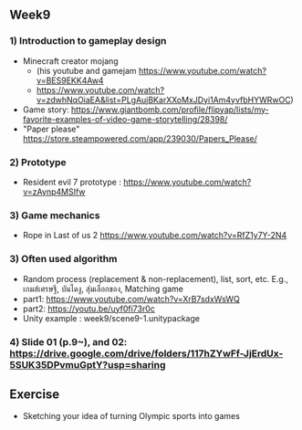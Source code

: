 ## Week9

### 1) Introduction to gameplay design
- Minecraft creator mojang 
   - (his youtube and gamejam https://www.youtube.com/watch?v=BES9EKK4Aw4 </br> 
   - https://www.youtube.com/watch?v=zdwhNqOiaEA&list=PLgAujBKarXXoMxJDyi1Am4yvfbHYWRwOC) </br>
- Game story: https://www.giantbomb.com/profile/flipyap/lists/my-favorite-examples-of-video-game-storytelling/28398/ </br> 
- "Paper please" https://store.steampowered.com/app/239030/Papers_Please/

### 2) Prototype
   - Resident evil 7 prototype : https://www.youtube.com/watch?v=zAynp4MSIfw

### 3) Game mechanics
   - Rope in Last of us 2 https://www.youtube.com/watch?v=RfZ1y7Y-2N4

### 3) Often used algorithm
   - Random process (replacement & non-replacement), list, sort, etc. E.g., เกมส์เศรษฐี, บันไดงู, สุ่มเลือกของ, Matching game <br>
   - part1: https://www.youtube.com/watch?v=XrB7sdxWsWQ <br>
   - part2: https://youtu.be/uyf0fi73r0c <br>
   - Unity example : week9/scene9-1.unitypackage

### 4) Slide 01 (p.9~), and 02: https://drive.google.com/drive/folders/117hZYwFf-JjErdUx-5SUK35DPvmuGptY?usp=sharing

## Exercise
   - Sketching your idea of turning Olympic sports into games
